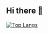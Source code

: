 ## Hi there 👋

[![Top Langs](https://github-readme-stats.vercel.app/api/top-langs/?username=strwalk)](https://github.com/anuraghazra/github-readme-stats)

<!--
**strwalk/strwalk** is a ✨ _special_ ✨ repository because its `README.md` (this file) appears on your GitHub profile.

Here are some ideas to get you started:

- 🔭 I’m currently working on ...
- 🌱 I’m currently learning ...
- 👯 I’m looking to collaborate on ...
- 🤔 I’m looking for help with ...
- 💬 Ask me about ...
- 📫 How to reach me: ...
- 😄 Pronouns: ...
- ⚡ Fun fact: ...
-->
